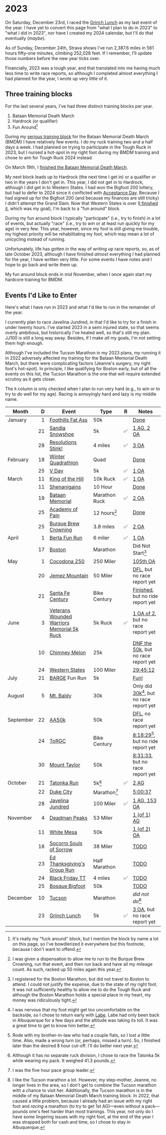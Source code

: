 # 2023

On Saturday, December 23rd, I raced the [Grinch
Lunch](https://www.facebook.com/events/712962300691876/) as my last
event of the year.  I have yet to convert this page from "what I plan
to do in 2023" to "what I did in 2023", nor have I created my 2024
calendar, but I'll do that eventually (_maybe_).

As of Sunday, December 24th, Strava shows I've run 2,387.6 miles in
561 hours fifty-one minutes, climbing 252,028 feet.  If I remember,
I'll update those numbers before the new year ticks over.

Financially, 2023 was a tough year, and that translated into me having
much less time to write race reports, so although I completed almost
everything I had planned for the year, I wrote up very little of it.

## Three training blocks

For the last several years, I've had three distinct training blocks
per year.

1. Bataan Memorial Death March
2. Hardrock (or qualifier)
3. Fun Around[^4]

During my [serious training
block](https://github.com/ctm/Bataan-Memorial-Death-March) for the
Bataan Memorial Death March (BMDM) I have relatively few events.  I do
my ruck training two and a half days a week. I had planned on
trying to participate in the Tough Ruck in 2023, but I nursed a
hot-spot in my right foot during my BMDM training and chose
to aim for Tough Ruck 2024 instead.

On March 19th, I [finished the Bataan Memorial Death March](2023/bmdm.md).

My next block leads up to Hardrock (the next time I get in) or a
qualifier or two in the years I don't get in. This year, I did not get
in to Hardrock, although I did get in to Western States.  I
had won the Bigfoot 200 lottery, but had to defer to 2024 since it
conflicted with [Acceptance
Day](https://www.westpoint.edu/parents/frequently-asked-questions#marchback).
Because I had signed up for the Bigfoot 200 (and because my finances
are still tricky) I didn't attempt the Grand Slam.  Now that
Western States is over ([I finished it](2023/wser.md), which was my goal), I'm back to
a "fun around" block.

During my fun around block I typically "participate" (i.e., try to
finish) in a lot of events, but actually "race" (i.e., try to _win_ or
at least run quickly for my age) in very few.  This year, however,
since my foot is still giving me trouble, my highest priority will
be rehabilitating my foot, which may mean a lot of unicycling instead
of running.

Unfortunately, life has gotten in the way of writing up race reports,
so, as of late October 2023, although I have finished _almost_
everything I had planned for the year, I have written very little.
For some events I have notes and I hope to go back and write them up.

My fun around block ends in mid November, when I once again start
my hardcore training for BMDM.


## Events I'd Like to Enter

Here's what I have run in 2023 and what I'd like to run in the
remainder of the year.

I currently plan to race Javelina Jundred, in that I'd like to try for
a finish in under twenty hours.  I've started 2023 in a semi injured
state, so that seems overly ambitious, but historically I've healed
well, so that's still my plan.  JJ100 is still a long way away.
Besides, if I make _all_ my goals, I'm not setting them high enough.

Although I've included the Tucson Marathon in my 2023 plans, my
running it in 2022 adversely affected my training for the Bataan
Memorial Death March, but there were complicating factors (Jeanne's
surgery, my right foot's hot-spot).  In principle, I like qualifying
for Boston early, but of all the events on this list, the Tucson
Marathon is the one that will require extended scrutiny as it gets closer.

The `R` column is only checked when I plan to run very hard (e.g., to win
or to try to do well for my age).  Racing is annoyingly hard and lazy
is my middle name.

|Month|D|Event|Type|R|Notes|
|-----|--:|-----|----|-------|-----|
|January|1|[Foothills Fat Ass](https://newmexicofa50k.wordpress.com/foothills-50k/)|50k||[Done](2023/foothills_fat_ass.md)|
||21|[Sandia Snowshoe](https://friendsofthesandias.org/snowshoe-race/)|5k|✅|[1 AG, 2 OA](2023/sandia-snowshoe-race.md)|
||28|[Resolutions Stink!](https://www.facebook.com/events/3281713308711524)|4 miles|✅|[3 OA](2023/resolutions-stink.md)|
|February|18|[Winter Quadrathlon](http://www.mttaylorquad.org/)|Quad||[Done](2023/the-quad.md)|
||25|[V Day](https://www.facebook.com/events/5573661939381690)|5k|✅|[1 OA](2023/v-day.md)|
|March|11|[King of the Hill](https://www.loslunasnm.gov/721/King-of-the-Hill)|10k Ruck|✅|[1 OA](2023/king-of-the-hill.md)|
||11|[Shenanigains](https://ultrasignup.com/register.aspx?did=100045)|10 Hour||[Done](2023/shenanigains.md)|
||19|[Bataan Memorial](https://bataanmarch.com/register/civilian-individual/)|Marathon Ruck|✅|[2 OA](2023/bmdm.md)|
||25|[Academy of Pain](https://www.facebook.com/events/1768138600253055)|12 hours[^2]||[Done](2023/academy-of-pain.md)|
||25|[Burque Brew Crowning](https://www.facebook.com/events/1307112846691234)|3.8 miles|✅|[2 OA](2023/brew-crowning.md)|
|April|1|[Berta Fun Run](https://www.abqroadrunners.com/fun-runs-freeforall.html)|6 miler|✅|[1 OA](2023/berta.md)|
||17|[Boston](https://www.baa.org/races/boston-marathon)|Marathon||Did Not Start[^1]|
|May|1|[Cocodona 250](https://cocodona.com/)|250 Miler||[105th OA](2023/cocodona-250.md)|
||20|[Jemez Mountain](https://www.jemezmountaintrailruns.org/)|50 Miler||[DFL](https://ultrasignup.com/results_event.aspx?did=96904#id220546), but no race report yet|
||21|[Santa Fe Century](https://www.santafecentury.com/)|Bike Century||[Finished](https://www.strava.com/activities/9116115657), but no ride report yet|
|June|3|[Veterans Wounded Warriors Memorial 5k Ruck](https://loslunasvet.com/)|5k Ruck|✅|[1 OA of 2](https://www.strava.com/activities/9195192299), but no race report yet|
||10|[Chimney Melon](https://newmexicofa50k.wordpress.com/chimney-melon-50k/)|25k||[DNF the 50k](https://www.strava.com/activities/9241296139), but no race report yet|
||24|[Western States](https://www.wser.org/)|100 Miler||[29:45:12](2023/wser.md)|
|July|21|[BARGE](https://www.barge.org/) Fun Run|5k||[Fun!](2023/barge-fun-run.md)|
|August|5|[Mt. Baldy](https://newmexicofa50k.wordpress.com/baldy_50k/)|30k||Only did [30k](https://www.webscorer.com/racedetails?raceid=323683&did=400798)[^6], but no race report yet|
|September|22|[AA50k](https://newmexicofa50k.wordpress.com/aa50k/)|50k||[DFL](https://www.webscorer.com/race?raceid=332863), no race report yet|
||24|[ToRGC](https://www.torgbc.com/)|Bike Century||[8:18:29](https://www.strava.com/activities/9914563470)[^7], but no ride report yet|
||30|[Mount Taylor](http://www.mttaylor50k.com/)|50k||[8:31:33](https://ultrasignup.com/results_event.aspx?did=101656#id220546), but no race report yet|
|October|21|[Tatonka Run](https://www.core-crew.com/tatonka-5-10k-run)|5k[^8]|✅|[2 AG](2023/tatonka_5k.md)|
||22|[Duke City](https://www.dukecitymarathon.com/)|Marathon[^5]||[5:00:37](2023/duke_city_marathon.md)|
||28|[Javelina Jundred](https://aravaiparunning.com/network/javelinajundred/)|100 Miler|✅|[1 AG, 153 OA](2023/jj100.md)|
|November|4|[Deadman Peaks](https://deadmanpeaks.com/)|53 Miler||[1 (of 1) AG](2023/dptr_53m.md)|
||11|[White Mesa](https://newmexicofa50k.wordpress.com/white_mesa_50k/)|50k||[1 (of 2) OA](2023/wmfa50k.md)|
||18|[Socorro Souls of Sorrow](https://www.socorrotrailrunningseries.com/socorrosoulsofsorrow)|38 Miler||[TODO](2023/souls-of-sorrow.md)|
||23|[Ed Thanksgiving's Group Run](https://www.strava.com/activities/10207803545)|Half Marathon||[TODO](2023/ed_t.md)|
||24|[Black Friday TT](https://www.facebook.com/events/243804552011808)|4 miles|✅|[TODO](2023/black_friday.md)|
||25|[Bosque Bigfoot](https://ultrasignup.com/register.aspx?did=105828)|50k||[TODO](2023/bbf50k.md)|
|December|10|[Tucson](https://www.tucsonmarathon.com/)|Marathon||_did not do_[^3]|
||23|[Grinch Lunch](https://www.facebook.com/events/712962300691876/)|5k|✅|[3 OA](https://www.webscorer.com/race?raceid=338434), but no race report yet|

[^4]: It's really my "fuck around" block, but I mention the block by name a
lot on this page, so I've bowdlerized it everywhere but this footnote,
because I don't want to offend.

[^2]: I was given a dispensation to allow me to run to the Burque
Brew Crowning, run that event, and then run back and have all my mileage
count. As such, racked up 50 miles again this year.

[^1]: I registered for the Boston Marathon, but did not travel to
Boston to attend. I could not justify the expense, due to the state of
my right foot.  It was not sufficiently healthy to allow me to do the
Tough Ruck and although the Boston Marathon holds a special place in
my heart, my money was ridiculously tight.

[^6]: I was nervous that my foot might get too uncomfortable on the
backside, so I chose to return early with
[Labe](https://ultrasignup.com/results_participant.aspx?fname=Labe&lname=Kopelov). Labe
had only been back in Albuquerque for a few days and the altitude was
taking its toll. It was a great time to get to know him better.

[^7]: Rode with my brother-in-law who had a couple flats, so I lost a little
time. Also, made a wrong turn (or, perhaps, missed a turn). So, I finished
later than the desired 8 hour cut-off. I'll do better next year.

[^8]: Although it has no separate ruck division, I chose to race the Tatonka 5k while wearing my pack. It weighed 41.3 pounds.

[^5]: I was the five hour pace group leader.

[^3]: I like the Tucson marathon a lot. However, my step-mother, Jeanne,
no longer lives in the area, so I don't get to combine the Tucson marathon
with a chance to visit her.  Additionally, the Tucson marathon is in the
middle of my Bataan Memorial Death March training block.  In 2022, that
caused a little problem, because I already had an issue with my right foot
and _racing_ a marathon (to try to get 1st AG)&mdash;even without a pack&mdash;
pounds one's feet harder than most trainings. This year, not only do I
have some lingering issues with my right foot, at the end of the year I
was strapped both for cash and time, so I chose to stay in Albuquerque.
